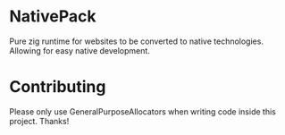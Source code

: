 # NativePack

Pure zig runtime for websites to be converted to native technologies. Allowing for easy native development.

# Contributing

Please only use GeneralPurposeAllocators when writing code inside this project. Thanks!
